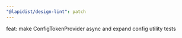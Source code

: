 ```yaml
---
"@lapidist/design-lint": patch
---
```


feat: make ConfigTokenProvider async and expand config utility tests
